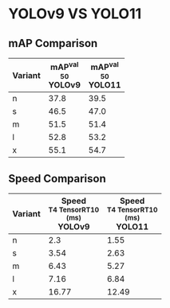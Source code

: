 ---
---
# YOLOv9 VS YOLO11

## mAP Comparison

| **Variant** | <center><span style='width: 400px;'>**mAP<sup>val<br>50**<br>**YOLOv9**</span></center> | <center><span style='width: 400px;'>**mAP<sup>val<br>50**<br>**YOLO11**</span></center> |
|----|----------------------------------|------------------------------------|
| n | 37.8 | 39.5 |
| s | 46.5 | 47.0 |
| m | 51.5 | 51.4 |
| l | 52.8 | 53.2 |
| x | 55.1 | 54.7 |

## Speed Comparison

| **Variant** | <center><span style='width: 200px;'>**Speed**<br><sup>T4 TensorRT10<br>(ms)</sup><br>**YOLOv9**</span></center> | <center><span style='width: 200px;'>**Speed**<br><sup>T4 TensorRT10<br>(ms)</sup><br>**YOLO11**</span></center> |
|---------|-----------------------|-----------------------|
| n | 2.3 | 1.55 |
| s | 3.54 | 2.63 |
| m | 6.43 | 5.27 |
| l | 7.16 | 6.84 |
| x | 16.77 | 12.49 |
